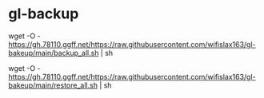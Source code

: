 # gl-backup
wget -O - https://gh.78110.ggff.net/https://raw.githubusercontent.com/wifislax163/gl-bakeup/main/backup_all.sh | sh

wget -O - https://gh.78110.ggff.net/https://raw.githubusercontent.com/wifislax163/gl-bakeup/main/restore_all.sh | sh
